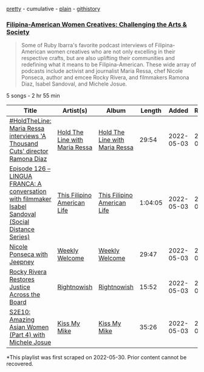 [pretty](/playlists/pretty/37i9dQZF1DWXl7YskCND7g.md) - cumulative - [plain](/playlists/plain/37i9dQZF1DWXl7YskCND7g) - [githistory](https://github.githistory.xyz/mackorone/spotify-playlist-archive/blob/main/playlists/plain/37i9dQZF1DWXl7YskCND7g)

### [Filipina\-American Women Creatives: Challenging the Arts & Society](https://open.spotify.com/playlist/37i9dQZF1DWXl7YskCND7g)

> Some of Ruby Ibarra's favorite podcast interviews of Filipina\-American women creatives who are not only excelling in their respective crafts, but are also uplifting their communities and redefining what it means to be Filipina\-American\. These wide array of podcasts include activist and journalist Maria Ressa, chef Nicole Ponseca, author and emcee Rocky Rivera, and filmmakers Ramona Diaz, Isabel Sandoval, and Michele Josue.

5 songs - 2 hr 55 min

| Title | Artist(s) | Album | Length | Added | Removed |
|---|---|---|---|---|---|
| [\#HoldTheLine: Maria Ressa interviews 'A Thousand Cuts' director Ramona Diaz](https://open.spotify.com/episode/6wP0mr1Evud0fjrCPe4B4U) | [Hold The Line with Maria Ressa](https://open.spotify.com/show/4zgcK3ubsf9rB3I7xtArhM) | [Hold The Line with Maria Ressa](https://open.spotify.com/show/4zgcK3ubsf9rB3I7xtArhM) | 29:54 | 2022-05-03 | 2023-01-18 |
| [Episode 126 – LINGUA FRANCA: A conversation with filmmaker Isabel Sandoval \(Social Distance Series\)](https://open.spotify.com/episode/3hKYBOBXEQR2Qw8eNTrNB9) | [This Filipino American Life](https://open.spotify.com/show/7jTAf1Cv2OpqdGoBhIhaq2) | [This Filipino American Life](https://open.spotify.com/show/7jTAf1Cv2OpqdGoBhIhaq2) | 1:04:05 | 2022-05-03 | 2023-01-18 |
| [Nicole Ponseca with Jeepney](https://open.spotify.com/episode/7iSmUyXroyBusa8EY9T8gD) | [Weekly Welcome](https://open.spotify.com/show/76g2INsgSNlifsETEkXYug) | [Weekly Welcome](https://open.spotify.com/show/76g2INsgSNlifsETEkXYug) | 29:47 | 2022-05-03 | 2023-01-18 |
| [Rocky Rivera Restores Justice Across the Board](https://open.spotify.com/episode/6qAoo6cxh5QKmPz5pOYBg4) | [Rightnowish](https://open.spotify.com/show/7kEJuafTzTVan7B78ttz1I) | [Rightnowish](https://open.spotify.com/show/7kEJuafTzTVan7B78ttz1I) | 15:52 | 2022-05-03 | 2023-01-18 |
| [S2E10: Amazing Asian Women \(Part 4\) with Michele Josue](https://open.spotify.com/episode/0ecXiscD1T5Zn4g0rnEarM) | [Kiss My Mike](https://open.spotify.com/show/4XD5gPK3JEBtdUSeLrpeIi) | [Kiss My Mike](https://open.spotify.com/show/4XD5gPK3JEBtdUSeLrpeIi) | 35:26 | 2022-05-03 | 2023-01-18 |

\*This playlist was first scraped on 2022-05-30. Prior content cannot be recovered.
